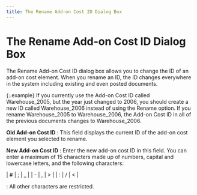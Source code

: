 ```yaml
---
title: The Rename Add-on Cost ID Dialog Box
---
```


# The Rename Add-on Cost ID Dialog Box


The Rename Add-on Cost ID dialog box allows you to change the ID of  an add-on cost element. When you rename an ID, the ID changes everywhere  in the system including existing and even posted documents.


{:.example}
If you currently use the Add-on Cost ID called  Warehouse\_2005, but the year just changed to 2006, you should create a  new ID called Warehouse\_2006 instead of using the Rename option. If you  rename Warehouse\_2005 to Warehouse\_2006, the Add-on Cost ID in all of  the previous documents changes to Warehouse\_2006.


**Old Add-on Cost ID**
: This field displays the current ID of the add-on  cost element you selected to rename.


**New Add-on Cost ID**
: Enter the new add-on cost ID in this field. You  can enter a maximum of 15 characters made up of numbers, capital and lowercase  letters, and the following characters:


| # | ; | \_ |
| - | , | > |
| : | / | < |

: All other characters are restricted.
